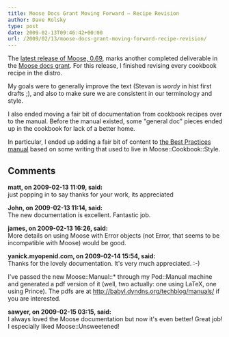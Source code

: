 ```yaml
---
title: Moose Docs Grant Moving Forward – Recipe Revision
author: Dave Rolsky
type: post
date: 2009-02-13T09:46:42+00:00
url: /2009/02/13/moose-docs-grant-moving-forward-recipe-revision/
---
```


The [latest release of Moose, 0.69][1], marks another completed deliverable in the [Moose docs
grant][2]. For this release, I finished revising every cookbook recipe in the distro.

My goals were to generally improve the text (Stevan is _wordy_ in hist first drafts ;), and also to
make sure we are consistent in our terminology and style.

I also ended moving a fair bit of documentation from cookbook recipes over to the manual. Before the
manual existed, some "general doc" pieces ended up in the cookbook for lack of a better home.

In particular, I ended up adding a fair bit of content to [the Best Practices manual][3] based on
some writing that used to live in Moose::Cookbook::Style.

[1]: http://search.cpan.org/~drolsky/Moose-0.69/
[2]: http://news.perlfoundation.org/2008/11/2008q4_grant_proposal_moose_do.html
[3]: http://search.cpan.org/~drolsky/Moose-0.69/lib/Moose/Manual/BestPractices.pod

## Comments

**matt, on 2009-02-13 11:09, said:**  
just popping in to say thanks for your work, its appreciated

**John, on 2009-02-13 11:14, said:**  
The new documentation is excellent. Fantastic job.

**james, on 2009-02-13 16:26, said:**  
More details on using Moose with Error objects (not Error, that seems to be incompatible with Moose)
would be good.

**yanick.myopenid.com, on 2009-02-14 15:54, said:**  
Thanks for the lovely documentation. It's very much appreciated. :-)

I've passed the new Moose::Manual::\* through my Pod::Manual machine and generated a pdf version of
it (well, two actually: one using LaTeX, one using Prince). The pdfs are at
<http://babyl.dyndns.org/techblog/manuals/> if you are interested.

**sawyer, on 2009-02-15 03:15, said:**  
I always loved the Moose documentation but now it's even better! Great job! I especially liked
Moose::Unsweetened!
